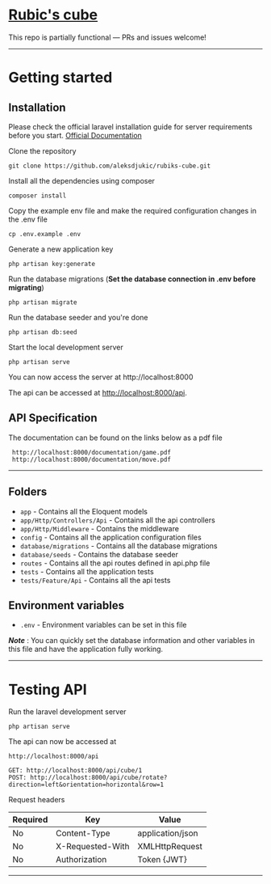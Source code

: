 # [Rubic's cube](logo.png)


This repo is partially functional — PRs and issues welcome!

----------

# Getting started

## Installation

Please check the official laravel installation guide for server requirements before you start. [Official Documentation](https://laravel.com/docs/5.4/installation#installation)


Clone the repository

    git clone https://github.com/aleksdjukic/rubiks-cube.git

Install all the dependencies using composer

    composer install

Copy the example env file and make the required configuration changes in the .env file

    cp .env.example .env

Generate a new application key

    php artisan key:generate

Run the database migrations (**Set the database connection in .env before migrating**)

    php artisan migrate

Run the database seeder and you're done

    php artisan db:seed

Start the local development server

    php artisan serve

You can now access the server at http://localhost:8000


The api can be accessed at [http://localhost:8000/api](http://localhost:8000/api).

## API Specification

The documentation can be found on the links below as a pdf file

     http://localhost:8000/documentation/game.pdf
     http://localhost:8000/documentation/move.pdf

----------

## Folders

- `app` - Contains all the Eloquent models
- `app/Http/Controllers/Api` - Contains all the api controllers
- `app/Http/Middleware` - Contains the middleware
- `config` - Contains all the application configuration files
- `database/migrations` - Contains all the database migrations
- `database/seeds` - Contains the database seeder
- `routes` - Contains all the api routes defined in api.php file
- `tests` - Contains all the application tests
- `tests/Feature/Api` - Contains all the api tests

## Environment variables

- `.env` - Environment variables can be set in this file

***Note*** : You can quickly set the database information and other variables in this file and have the application fully working.

----------

# Testing API

Run the laravel development server

    php artisan serve

The api can now be accessed at

    http://localhost:8000/api

    GET: http://localhost:8000/api/cube/1
    POST: http://localhost:8000/api/cube/rotate?direction=left&orientation=horizontal&row=1

Request headers

| **Required** 	| **Key**              	| **Value**            	|
|----------	|------------------	|------------------	|
| No      	| Content-Type     	| application/json 	|
| No      	| X-Requested-With 	| XMLHttpRequest   	|
| No 	    | Authorization    	| Token {JWT}      	|

----------
